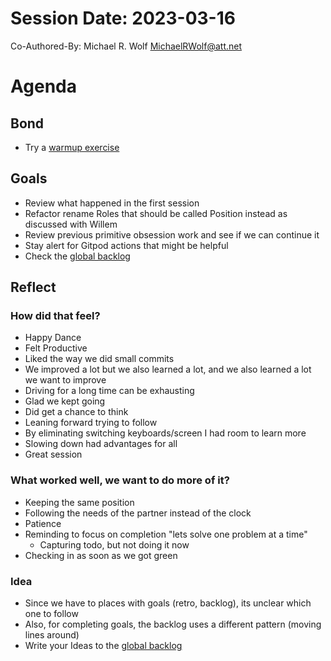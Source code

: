 # Session Date: 2023-03-16
Co-Authored-By: Michael R. Wolf <MichaelRWolf@att.net>

# Agenda

## Bond

-   Try a [warmup exercise](../docs/warmup-exercises.md)

## Goals

-   Review what happened in the first session
-   Refactor rename Roles that should be called Position instead as discussed with Willem [](../docs/rpg-terminology.png)
-   Review previous primitive obsession work and see if we can continue it
-   Stay alert for Gitpod actions that might be helpful
-   Check the [global backlog](../docs/backlog.md)

## Reflect

### How did that feel?

- Happy Dance
- Felt Productive
- Liked the way we did small commits
- We improved a lot but we also learned a lot, and we also learned a lot we want to improve
- Driving for a long time can be exhausting
- Glad we kept going
- Did get a chance to think
- Leaning forward trying to follow
- By eliminating switching keyboards/screen I had room to learn more
- Slowing down had advantages for all
- Great session

### What worked well, we want to do more of it?

- Keeping the same position
- Following the needs of the partner instead of the clock
- Patience
- Reminding to focus on completion "lets solve one problem at a time"
    - Capturing todo, but not doing it now
- Checking in as soon as we got green

### Idea
- Since we have to places with goals (retro, backlog), its unclear which one to follow
- Also, for completing goals, the backlog uses a different pattern (moving lines around)
-   Write your Ideas to the [global backlog](../docs/backlog.md)
